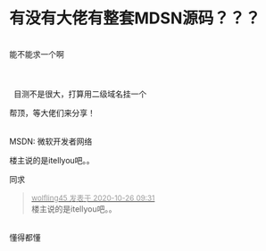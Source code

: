 # 有没有大佬有整套MDSN源码？？？


&nbsp;&nbsp;<br />
能不能求一个啊<br />
<br />
<br />
<br />
&nbsp;&nbsp;目测不是很大，打算用二级域名挂一个<img src="static/image/smiley/default/lol.gif" smilieid="12" border="0" alt="" /> 

帮顶，等大佬们来分享！<br />
<br />
<img src="static/image/smiley/default/time.gif" smilieid="15" border="0" alt="" /><img src="static/image/smiley/default/time.gif" smilieid="15" border="0" alt="" /><img src="static/image/smiley/default/time.gif" smilieid="15" border="0" alt="" />

MSDN: 微软开发者网络

楼主说的是itellyou吧。。<img id="aimg_MlZvl" onclick="zoom(this, this.src, 0, 0, 0)" class="zoom" src="https://cdn.jsdelivr.net/gh/hishis/forum-master/public/images/patch.gif" onmouseover="img_onmouseoverfunc(this)" onload="thumbImg(this)" border="0" alt="" />

同求

<div class="quote"><blockquote><font size="2"><a href="https://www.hostloc.com/forum.php?mod=redirect&amp;goto=findpost&amp;pid=9352505&amp;ptid=758455" target="_blank"><font color="#999999">wolfling45 发表于 2020-10-26 09:31</font></a></font><br />
楼主说的是itellyou吧。。</blockquote></div><br />
懂得都懂
